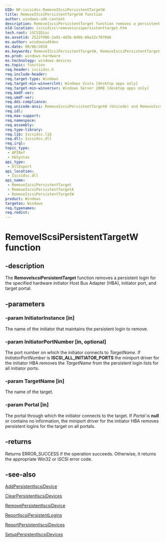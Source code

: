 ```yaml
---
UID: NF:iscsidsc.RemoveIScsiPersistentTargetW
title: RemoveIScsiPersistentTargetW function
author: windows-sdk-content
description: RemoveIscsiPersistentTarget function removes a persistent login for the specified hardware initiator Host Bus Adapter (HBA), initiator port, and target portal.
old-location: iscsidisc\removeiscsipersistenttarget.htm
tech.root: iSCSIDisc
ms.assetid: 2522f906-2a91-4d5b-8d6b-86e22c707046
ms.author: windowssdkdev
ms.date: 08/06/2018
ms.keywords: RemoveIScsiPersistentTargetW, RemoveIscsiPersistentTarget, RemoveIscsiPersistentTarget function [iSCSI Discovery Library API], RemoveIscsiPersistentTargetA, RemoveIscsiPersistentTargetW, iscsidisc.removeiscsipersistenttarget, iscsidsc/RemoveIscsiPersistentTarget, iscsidsc/RemoveIscsiPersistentTargetA, iscsidsc/RemoveIscsiPersistentTargetW
ms.prod: windows-hardware
ms.technology: windows-devices
ms.topic: function
req.header: iscsidsc.h
req.include-header: 
req.target-type: Windows
req.target-min-winverclnt: Windows Vista [desktop apps only]
req.target-min-winversvr: Windows Server 2008 [desktop apps only]
req.kmdf-ver: 
req.umdf-ver: 
req.ddi-compliance: 
req.unicode-ansi: RemoveIscsiPersistentTargetW (Unicode) and RemoveIscsiPersistentTargetA (ANSI)
req.idl: 
req.max-support: 
req.namespace: 
req.assembly: 
req.type-library: 
req.lib: Iscsidsc.lib
req.dll: Iscsidsc.dll
req.irql: 
topic_type:
 - APIRef
 - kbSyntax
api_type:
 - DllExport
api_location:
 - Iscsidsc.dll
api_name:
 - RemoveIscsiPersistentTarget
 - RemoveIscsiPersistentTargetA
 - RemoveIscsiPersistentTargetW
product: Windows
targetos: Windows
req.typenames: 
req.redist: 
---
```


# RemoveIScsiPersistentTargetW function


## -description


The <b>RemoveIscsiPersistentTarget</b> function removes a persistent login for the specified hardware initiator Host Bus Adapter (HBA), initiator port, and target portal.


## -parameters




### -param InitiatorInstance [in]

The name of the initiator that maintains the persistent login to remove. 


### -param InitiatorPortNumber [in, optional]

The port number on which the initiator connects to <i>TargetName</i>. If <i>InitiatorPortNumber</i> is <b>ISCSI_ALL_INITIATOR_PORTS</b> the miniport driver for the initiator HBA removes the <i>TargetName</i> from the persistent login lists for all initiator ports. 



### -param TargetName [in]

The name of the target.


### -param Portal [in]

The portal through which the initiator connects to the target. If <i>Portal</i> is <b>null</b> or contains no information, the miniport driver for the initiator HBA removes persistent logins for the target on all portals. 


## -returns



Returns ERROR_SUCCESS if the operation succeeds. Otherwise, it returns the appropriate Win32 or iSCSI error code.





## -see-also




<a href="https://msdn.microsoft.com/184b256b-0cb0-45c1-8f73-5ff28fb388fb">AddPersistentIscsiDevice</a>



<a href="https://msdn.microsoft.com/9e21dde6-face-40ae-803b-2aa7861e6f4f">ClearPersistentIscsiDevices</a>



<a href="https://msdn.microsoft.com/4016d8e4-de67-4c49-b54f-31c1b7bd64a8">RemovePersistentIscsiDevice</a>



<a href="https://msdn.microsoft.com/0ab1a864-b44e-4307-9f7c-93cc0d40ff3a">ReportIscsiPersistentLogins</a>



<a href="https://msdn.microsoft.com/856e240d-8c4d-4e55-aef3-71f98193c221">ReportPersistentIscsiDevices</a>



<a href="https://msdn.microsoft.com/b21e5872-24b2-4a4c-86a7-528789c1b9aa">SetupPersistentIscsiDevices</a>
 

 

